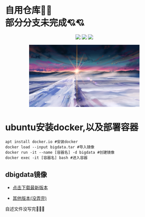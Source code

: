 # 自用仓库🍔🍔<br />部分分支未完成💘💘<br />

<div align=center>

![](https://img.shields.io/badge/讨厌-学习-yellow)
![](https://img.shields.io/badge/性格-开朗-red)
![](https://img.shields.io/badge/爱好-二次元-red)

</div>

<div align=center>
    <img class="xzc" src="./image/R-C_processed.jpg" alt="" width="70%" height="70%" clear="both" display="block" margin="auto">
</div>












# ubuntu安装docker,以及部署容器

```
apt install docker.io #安装docker
docker load --input bigdata.tar #导入镜像
docker run -it --name [容器名] -d bigdata #创建镜像
docker exec -it [容器名] bash #进入容器
```








## dbigdata镜像




* <p>
  <a href="https://github.com/sulan-hub/China-Guangxi-Big-Data-Application-Development-Competition/releases/download/bigdata-v1.1/bigdata-1.1.tar">点击下载最新版本</a>
  </p>
* <p>
  <a href="https://github.com/sulan-hub/China-Guangxi-Big-Data-Application-Development-Competition/releases">其他版本(没弄完)</a>
  </p>
















自述文件没写完🧱🧱🧱



